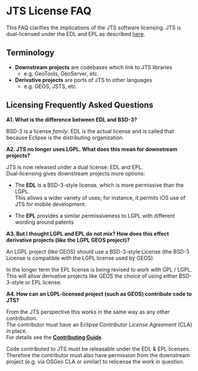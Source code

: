 # JTS License FAQ

This FAQ clarifies the implications of the JTS software licensing.
JTS is dual-licensed under the EDL and EPL 
as described [here](LICENSES.md).

## Terminology

* **Downstream projects** are codebases which link to JTS libraries
  * e.g. GeoTools, GeoServer, etc.
* **Derivative projects** are ports of JTS to other languages 
  * e.g. GEOS, JSTS, etc.


## Licensing Frequently Asked Questions

**A1. What is the difference between EDL and BSD-3?**

  BSD-3 is a license *family*.  EDL is the actual license and is called that because Eclipse is the distributing organization.

**A2. JTS no longer uses LGPL.  What does this mean for downstream projects?**

JTS is now released under a dual license: EDL and EPL.  
Dual-licensing gives downstream projects more options:

* The **EDL** is a BSD-3-style license, which is more permissive than the LGPL.  
  This allows a wider variety of uses; for instance, it permits iOS use of JTS for mobile development.
  
* The **EPL** provides a similar permissiveness to LGPL with different wording around patents

**A3. But I thought LGPL and EPL do not mix? How does this effect derivative projects (like the LGPL GEOS project)?**

An LGPL project (like GEOS) should use a BSD-3-style License (the BSD-3 License is compatible with the LGPL license used by GEOS).

In the longer term the EPL license is being revised to work with GPL / LGPL.  
This will allow derivative projects like GEOS the choice of using either BSD-3-style or EPL license.

**A4. How can an LGPL-licensed project (such as GEOS) contribute code to JTS?**

From the JTS perspective this works in the same way as any other contribution.  
The contributor must have an Eclipse *Contributor License Agreement* (CLA) in place.  
For details see the [**Contributing Guide**](CONTRIBUTING.md).

Code contributed to JTS must be releasable under the EDL & EPL licenses.
Therefore the contributor must also have permission from the downstream project (e.g. via OSGeo CLA or similar) 
to relicense the work in question. 
